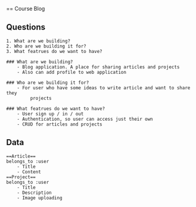 == Course Blog

## Questions
	1. What are we building?
	2. Who are we building it for?
	3. What featrues do we want to have?

	### What are we building?
		- Blog application. A place for sharing articles and projects
		- Also can add profile to web application

	### Who are we building it for?
		- For user who have some ideas to write article and want to share they 
			 projects

	### What featrues do we want to have?
		- User sign up / in / out
		- Authentication, so user can access just their own
		- CRUD for articles and projects

## Data
	==Article==
	belongs_to :user
		- Title
		- Content
	==Project==
	belongs_to :user
		- Title
		- Description
		- Image uploading